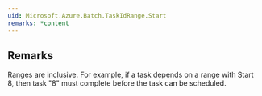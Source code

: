 ```yaml
---  
uid: Microsoft.Azure.Batch.TaskIdRange.Start  
remarks: *content  
---  
```

  
## Remarks  
 Ranges are inclusive. For example, if a task depends on a range with Start 8, then task "8" must complete before              the task can be scheduled.